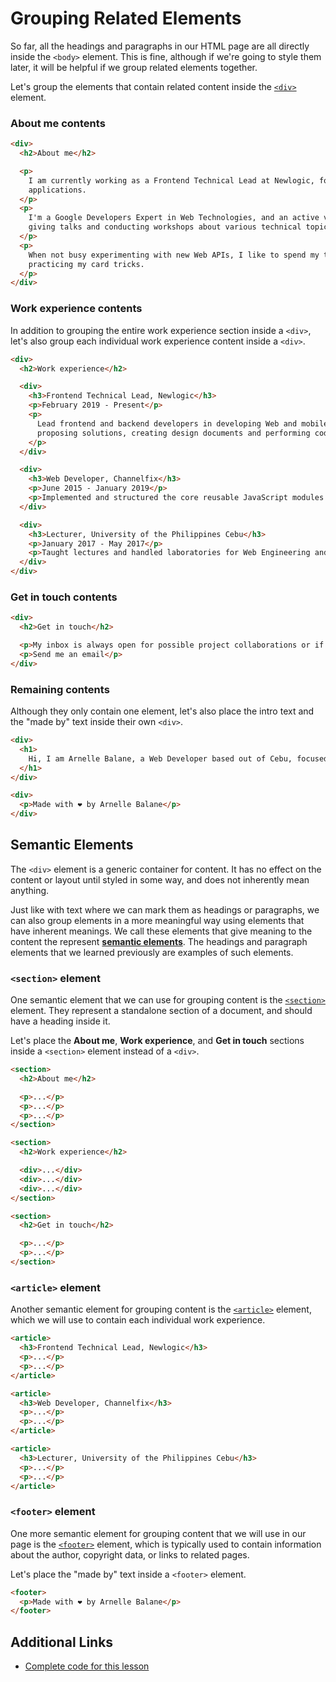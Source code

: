 # Grouping Related Elements

So far, all the headings and paragraphs in our HTML page are all directly inside the `<body>` element. This is fine, although if we're going to style them later, it will be helpful if we group related elements together.

Let's group the elements that contain related content inside the [`<div>`](https://developer.mozilla.org/en-US/docs/Web/HTML/Element/div) element.

### About me contents

```html
<div>
  <h2>About me</h2>

  <p>
    I am currently working as a Frontend Technical Lead at Newlogic, focused on building fast and high-quality Web
    applications.
  </p>
  <p>
    I'm a Google Developers Expert in Web Technologies, and an active volunteer and speaker for local tech communities,
    giving talks and conducting workshops about various technical topics.
  </p>
  <p>
    When not busy experimenting with new Web APIs, I like to spend my time taking photos, playing video games, or
    practicing my card tricks.
  </p>
</div>
```

### Work experience contents

In addition to grouping the entire work experience section inside a `<div>`, let's also group each individual work experience content inside a `<div>`.

```html
<div>
  <h2>Work experience</h2>

  <div>
    <h3>Frontend Technical Lead, Newlogic</h3>
    <p>February 2019 - Present</p>
    <p>
      Lead frontend and backend developers in developing Web and mobile applications, including requirements gathering,
      proposing solutions, creating design documents and performing code reviews.
    </p>
  </div>

  <div>
    <h3>Web Developer, Channelfix</h3>
    <p>June 2015 - January 2019</p>
    <p>Implemented and structured the core reusable JavaScript modules for an online video tournament platform.</p>
  </div>

  <div>
    <h3>Lecturer, University of the Philippines Cebu</h3>
    <p>January 2017 - May 2017</p>
    <p>Taught lectures and handled laboratories for Web Engineering and Data Structures classes.</p>
  </div>
</div>
```

### Get in touch contents

```html
<div>
  <h2>Get in touch</h2>

  <p>My inbox is always open for possible project collaborations or if you just want to say hi!</p>
  <p>Send me an email</p>
</div>
```

### Remaining contents

Although they only contain one element, let's also place the intro text and the "made by" text inside their own `<div>`.

```html
<div>
  <h1>
    Hi, I am Arnelle Balane, a Web Developer based out of Cebu, focused on building fast and high-quality applications.
  </h1>
</div>
```

```html
<div>
  <p>Made with ❤️ by Arnelle Balane</p>
</div>
```

## Semantic Elements

The `<div>` element is a generic container for content. It has no effect on the content or layout until styled in some way, and does not inherently mean anything.

Just like with text where we can mark them as headings or paragraphs, we can also group elements in a more meaningful way using elements that have inherent meanings. We call these elements that give meaning to the content the represent [**semantic elements**](https://developer.mozilla.org/en-US/docs/Glossary/Semantics#semantics_in_html). The headings and paragraph elements that we learned previously are examples of such elements.

### `<section>` element

One semantic element that we can use for grouping content is the [`<section>`](https://developer.mozilla.org/en-US/docs/Web/HTML/Element/article) element. They represent a standalone section of a document, and should have a heading inside it.

Let's place the **About me**, **Work experience**, and **Get in touch** sections inside a `<section>` element instead of a `<div>`.

```html
<section>
  <h2>About me</h2>

  <p>...</p>
  <p>...</p>
  <p>...</p>
</section>

<section>
  <h2>Work experience</h2>

  <div>...</div>
  <div>...</div>
  <div>...</div>
</section>

<section>
  <h2>Get in touch</h2>

  <p>...</p>
  <p>...</p>
</section>
```

### `<article>` element

Another semantic element for grouping content is the [`<article>`](https://developer.mozilla.org/en-US/docs/Web/HTML/Element/article) element, which we will use to contain each individual work experience.

```html
<article>
  <h3>Frontend Technical Lead, Newlogic</h3>
  <p>...</p>
  <p>...</p>
</article>

<article>
  <h3>Web Developer, Channelfix</h3>
  <p>...</p>
  <p>...</p>
</article>

<article>
  <h3>Lecturer, University of the Philippines Cebu</h3>
  <p>...</p>
  <p>...</p>
</article>
```

### `<footer>` element

One more semantic element for grouping content that we will use in our page is the [`<footer>`](https://developer.mozilla.org/en-US/docs/Web/HTML/Element/footer) element, which is typically used to contain information about the author, copyright data, or links to related pages.

Let's place the "made by" text inside a `<footer>` element.

```html
<footer>
  <p>Made with ❤️ by Arnelle Balane</p>
</footer>
```

## Additional Links

- [Complete code for this lesson](https://github.com/arnellebalane/skourse-html-css-workshop/blob/02-grouping/index.html)
